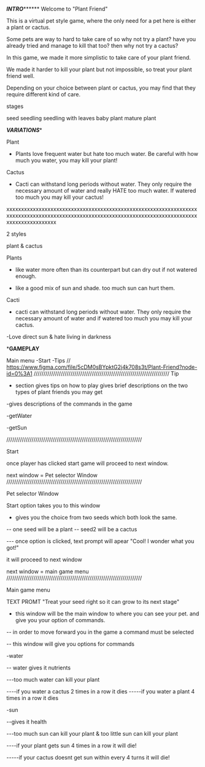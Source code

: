 *****************************************************************INTRO***********************************************************************
Welcome to "Plant Friend"

This is a virtual pet style game, where the only need for a pet here is either a plant or cactus. 

Some pets are way to hard to take care of so why not try a plant? have you already tried and manage to kill that too? then why not try a cactus?

In this game, we made it more simplistic to take care of your plant friend.

We made it harder to kill your plant but not impossible, so treat your plant friend well.

Depending on your choice between plant or cactus, you may find that they require different kind of care.


stages

seed
seedling
seedling with leaves
baby plant
mature plant

*****************************************************************VARIATIONS******************************************************************

Plant

- Plants love frequent water but hate too much water. 
Be careful with how much you water, you may kill your plant!


Cactus

- Cacti can withstand long periods without water. They only require the necessary amount of water and really HATE too much water. 
If watered too much you may kill your cactus!



xxxxxxxxxxxxxxxxxxxxxxxxxxxxxxxxxxxxxxxxxxxxxxxxxxxxxxxxxxxxxxxxxxxxxxxxxxxxxxxxxxxxxxxxxxxxxxxxxxxxxxxxxxxxxxxxxxxxxxxxxxxxxxxxxxxxxxxxxxxxxxxxxxx

2 styles

plant & cactus

Plants
- like water 
more often than its counterpart but can dry out if not watered enough.

- like a good mix of sun and shade. too much sun can hurt them.

Cacti
- cacti can withstand long periods without water. They only require the necessary amount of water and if watered too much you may kill your cactus.

-Love direct sun & hate living in darkness



*******************************************************************GAMEPLAY******************************************************************

Main menu
-Start 
-Tips
//
https://www.figma.com/file/5cDM0sBYpktG2j4k708s3t/Plant-Friend?node-id=0%3A1
//////////////////////////////////////////////////////////////////////
Tip
- section gives tips on how to play
gives brief descriptions on the two types of plant friends you may get

-gives descriptions of the commands in the game

-getWater

-getSun

//////////////////////////////////////////////////////////////////////

Start

once player has clicked start game will proceed to next window.

next window = Pet selector Window
//////////////////////////////////////////////////////////////////////

Pet selector Window

Start option takes you to this window

- gives you the choice from two seeds which both look the same.

-- one seed will be a plant 
-- seed2 will be a cactus

--- once option is clicked, text prompt will apear 
"Cool! I wonder what you got!"

it will proceed to next window


next window = main game menu
//////////////////////////////////////////////////////////////////////

Main game menu

TEXT PROMT
"Treat your seed right so it can grow to its next stage"

- this window will be the main window to where you can see your pet.
and give you your option of commands.

-- in order to move forward you in the game a command must be selected



-- this window will give you options for commands 


-water

-- water gives it nutrients

---too much water can kill your plant

----if you water a cactus 2 times in a row it dies
-----if you water a plant 4 times in a row it dies


-sun

--gives it health

---too much sun can kill your plant & too little sun can kill your plant

----if your plant gets sun 4 times in a row it will die!

-----if your cactus doesnt get sun within every 4 turns it will die!







